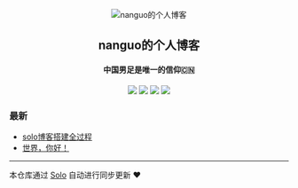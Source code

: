 <p align="center"><img alt="nanguo的个人博客" src="https://b3log.org/images/brand/solo-128.png"></p><h2 align="center">
nanguo的个人博客
</h2>

<h4 align="center">中国男足是唯一的信仰🇨🇳</h4>
<p align="center"><a title="nanguo的个人博客" target="_blank" href="https://github.com/nanGuoMM/solo-blog"><img src="https://img.shields.io/github/last-commit/nanGuoMM/solo-blog.svg?style=flat-square&color=FF9900"></a>
<a title="GitHub repo size in bytes" target="_blank" href="https://github.com/nanGuoMM/solo-blog"><img src="https://img.shields.io/github/repo-size/nanGuoMM/solo-blog.svg?style=flat-square"></a>
<a title="Solo Version" target="_blank" href="https://github.com/88250/solo/releases"><img src="https://img.shields.io/badge/solo-4.4.0-f1e05a.svg?style=flat-square&color=blueviolet"></a>
<a title="Hits" target="_blank" href="https://github.com/88250/hits"><img src="https://hits.b3log.org/nanGuoMM/solo-blog.svg"></a></p>

### 最新

* [solo博客搭建全过程](https://nanguomm.top/articles/2024/10/07/1728287144528.html)
* [世界，你好！](https://nanguomm.top/hello-solo)



---

本仓库通过 [Solo](https://github.com/88250/solo) 自动进行同步更新 ❤️ 